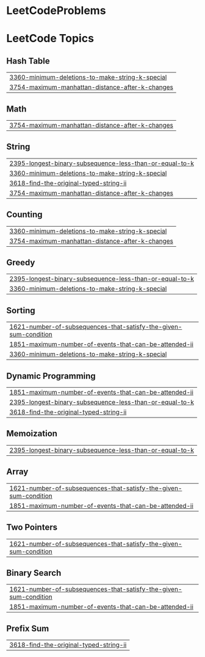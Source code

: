 # LeetCodeProblems
<!---LeetCode Topics Start-->
# LeetCode Topics
## Hash Table
|  |
| ------- |
| [3360-minimum-deletions-to-make-string-k-special](https://github.com/asingh-2112/LeetCodeProblems/tree/master/3360-minimum-deletions-to-make-string-k-special) |
| [3754-maximum-manhattan-distance-after-k-changes](https://github.com/asingh-2112/LeetCodeProblems/tree/master/3754-maximum-manhattan-distance-after-k-changes) |
## Math
|  |
| ------- |
| [3754-maximum-manhattan-distance-after-k-changes](https://github.com/asingh-2112/LeetCodeProblems/tree/master/3754-maximum-manhattan-distance-after-k-changes) |
## String
|  |
| ------- |
| [2395-longest-binary-subsequence-less-than-or-equal-to-k](https://github.com/asingh-2112/LeetCodeProblems/tree/master/2395-longest-binary-subsequence-less-than-or-equal-to-k) |
| [3360-minimum-deletions-to-make-string-k-special](https://github.com/asingh-2112/LeetCodeProblems/tree/master/3360-minimum-deletions-to-make-string-k-special) |
| [3618-find-the-original-typed-string-ii](https://github.com/asingh-2112/LeetCodeProblems/tree/master/3618-find-the-original-typed-string-ii) |
| [3754-maximum-manhattan-distance-after-k-changes](https://github.com/asingh-2112/LeetCodeProblems/tree/master/3754-maximum-manhattan-distance-after-k-changes) |
## Counting
|  |
| ------- |
| [3360-minimum-deletions-to-make-string-k-special](https://github.com/asingh-2112/LeetCodeProblems/tree/master/3360-minimum-deletions-to-make-string-k-special) |
| [3754-maximum-manhattan-distance-after-k-changes](https://github.com/asingh-2112/LeetCodeProblems/tree/master/3754-maximum-manhattan-distance-after-k-changes) |
## Greedy
|  |
| ------- |
| [2395-longest-binary-subsequence-less-than-or-equal-to-k](https://github.com/asingh-2112/LeetCodeProblems/tree/master/2395-longest-binary-subsequence-less-than-or-equal-to-k) |
| [3360-minimum-deletions-to-make-string-k-special](https://github.com/asingh-2112/LeetCodeProblems/tree/master/3360-minimum-deletions-to-make-string-k-special) |
## Sorting
|  |
| ------- |
| [1621-number-of-subsequences-that-satisfy-the-given-sum-condition](https://github.com/asingh-2112/LeetCodeProblems/tree/master/1621-number-of-subsequences-that-satisfy-the-given-sum-condition) |
| [1851-maximum-number-of-events-that-can-be-attended-ii](https://github.com/asingh-2112/LeetCodeProblems/tree/master/1851-maximum-number-of-events-that-can-be-attended-ii) |
| [3360-minimum-deletions-to-make-string-k-special](https://github.com/asingh-2112/LeetCodeProblems/tree/master/3360-minimum-deletions-to-make-string-k-special) |
## Dynamic Programming
|  |
| ------- |
| [1851-maximum-number-of-events-that-can-be-attended-ii](https://github.com/asingh-2112/LeetCodeProblems/tree/master/1851-maximum-number-of-events-that-can-be-attended-ii) |
| [2395-longest-binary-subsequence-less-than-or-equal-to-k](https://github.com/asingh-2112/LeetCodeProblems/tree/master/2395-longest-binary-subsequence-less-than-or-equal-to-k) |
| [3618-find-the-original-typed-string-ii](https://github.com/asingh-2112/LeetCodeProblems/tree/master/3618-find-the-original-typed-string-ii) |
## Memoization
|  |
| ------- |
| [2395-longest-binary-subsequence-less-than-or-equal-to-k](https://github.com/asingh-2112/LeetCodeProblems/tree/master/2395-longest-binary-subsequence-less-than-or-equal-to-k) |
## Array
|  |
| ------- |
| [1621-number-of-subsequences-that-satisfy-the-given-sum-condition](https://github.com/asingh-2112/LeetCodeProblems/tree/master/1621-number-of-subsequences-that-satisfy-the-given-sum-condition) |
| [1851-maximum-number-of-events-that-can-be-attended-ii](https://github.com/asingh-2112/LeetCodeProblems/tree/master/1851-maximum-number-of-events-that-can-be-attended-ii) |
## Two Pointers
|  |
| ------- |
| [1621-number-of-subsequences-that-satisfy-the-given-sum-condition](https://github.com/asingh-2112/LeetCodeProblems/tree/master/1621-number-of-subsequences-that-satisfy-the-given-sum-condition) |
## Binary Search
|  |
| ------- |
| [1621-number-of-subsequences-that-satisfy-the-given-sum-condition](https://github.com/asingh-2112/LeetCodeProblems/tree/master/1621-number-of-subsequences-that-satisfy-the-given-sum-condition) |
| [1851-maximum-number-of-events-that-can-be-attended-ii](https://github.com/asingh-2112/LeetCodeProblems/tree/master/1851-maximum-number-of-events-that-can-be-attended-ii) |
## Prefix Sum
|  |
| ------- |
| [3618-find-the-original-typed-string-ii](https://github.com/asingh-2112/LeetCodeProblems/tree/master/3618-find-the-original-typed-string-ii) |
<!---LeetCode Topics End-->